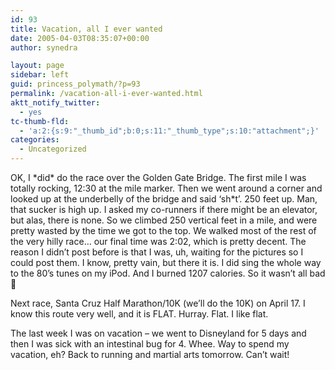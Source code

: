 ```yaml
---
id: 93
title: Vacation, all I ever wanted
date: 2005-04-03T08:35:07+00:00
author: synedra

layout: page
sidebar: left
guid: princess_polymath/?p=93
permalink: /vacation-all-i-ever-wanted.html
aktt_notify_twitter:
  - yes
tc-thumb-fld:
  - 'a:2:{s:9:"_thumb_id";b:0;s:11:"_thumb_type";s:10:"attachment";}'
categories:
  - Uncategorized
---
```

OK, I \*did\* do the race over the Golden Gate Bridge. The first mile I was totally rocking, 12:30 at the mile marker. Then we went around a corner and looked up at the underbelly of the bridge and said &#8216;sh*t&#8217;. 250 feet up. Man, that sucker is high up. I asked my co-runners if there might be an elevator, but alas, there is none. So we climbed 250 vertical feet in a mile, and were pretty wasted by the time we got to the top. We walked most of the rest of the very hilly race&#8230; our final time was 2:02, which is pretty decent. The reason I didn&#8217;t post before is that I was, uh, waiting for the pictures so I could post them. I know, pretty vain, but there it is. I did sing the whole way to the 80&#8217;s tunes on my iPod. And I burned 1207 calories. So it wasn&#8217;t all bad 🙂
  
Next race, Santa Cruz Half Marathon/10K (we&#8217;ll do the 10K) on April 17. I know this route very well, and it is FLAT. Hurray. Flat. I like flat.
  
The last week I was on vacation &#8211; we went to Disneyland for 5 days and then I was sick with an intestinal bug for 4. Whee. Way to spend my vacation, eh? Back to running and martial arts tomorrow. Can&#8217;t wait!